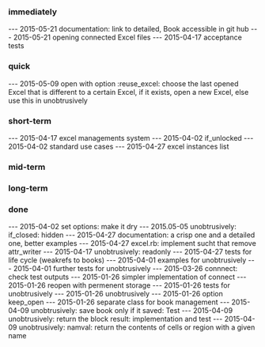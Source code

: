 
### immediately

--- 2015-05-21 documentation: link to detailed, Book accessible in git hub
--- 2015-05-21 opening connected Excel files
--- 2015-04-17 acceptance tests

### quick

--- 2015-05-09 open with option :reuse_excel: 
               choose the last opened Excel that is different to a certain Excel, if it exists,
               open a new Excel, else
               use this in unobtrusively

### short-term

--- 2015-04-17 excel managements system
--- 2015-04-02 if_unlocked
--- 2015-04-02 standard use cases
--- 2015-04-27 excel instances list

### mid-term

### long-term

### done

--- 2015-04-02 set options: make it dry
--- 2015.05-05 unobtrusively:  if_closed: hidden
--- 2015-04-27 documentation: a crisp one and a detailed one, better examples
--- 2015-04-27 excel.rb: implement sucht that remove attr_writer
--- 2015-04-17 unobtrusively: readonly
--- 2015-04-27 tests for life cycle (weakrefs to books)
--- 2015-04-01 examples for unobtrusively
--- 2015-04-01 further tests for unobtrusively
--- 2015-03-26 connnect: check test outputs
--- 2015-01-26 simpler implementation of connect
--- 2015-01-26 reopen with permenent storage
--- 2015-01-26 tests for unobtrusively 
--- 2015-01-26 unobtrusively 
--- 2015-01-26 option keep_open
--- 2015-01-26 separate class for book management 
--- 2015-04-09 unobtrusively: save book only if it saved: Test
--- 2015-04-09 unobtrusively: return the block result: implementation and test
--- 2015-04-09 unobtrusively: namval: return the contents of cells or region with a given name